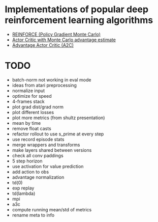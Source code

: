# Implementations of popular deep reinforcement learning algorithms

* [REINFORCE (Policy Gradient Monte Carlo)](algos/pg_mc.py)
* [Actor Critic with Monte Carlo advantage estimate](algos/ac_mc.py)
* [Advantage Actor Critic (A2C)](algos/a2c.py)

# TODO
* batch-norm not working in eval mode
* ideas from atari preprocessing
* normalize input
* optimize for speed
* 4-frames stack
* plot grad dist/grad norm
* plot different losses
* plot more metrics (from shultz presentation)
* mean by time
* remove float casts
* refactor rollout to use s_prime at every step
* use record episode stats
* merge wrappers and transforms
* make layers shared between versions
* check all conv paddings
* 5 step horizon
* use activation for value prediction
* add action to obs
* advantage normalization
* td(0)
* exp replay
* td(lambda)
* mpi
* a3c
* compute running mean/std of metrics
* rename meta to info

